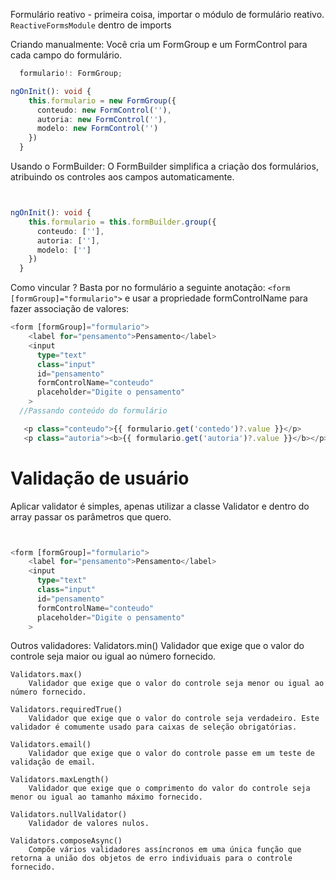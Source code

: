 Formulário reativo - primeira coisa, importar o módulo de formulário reativo.
` ReactiveFormsModule` dentro de imports

Criando manualmente: Você cria um FormGroup e um FormControl para cada campo do formulário.

```typescript
  formulario!: FormGroup;

ngOnInit(): void {
    this.formulario = new FormGroup({
      conteudo: new FormControl(''),
      autoria: new FormControl(''),
      modelo: new FormControl('')
    })
  }
```

Usando o FormBuilder: O FormBuilder simplifica a criação dos formulários, atribuindo os controles aos campos automaticamente.

```typescript


ngOnInit(): void {
    this.formulario = this.formBuilder.group({
      conteudo: [''],
      autoria: [''],
      modelo: ['']
    })
  }

```

Como vincular ?
Basta por no formulário a seguinte anotação:
`<form [formGroup]="formulario">`
e usar a propriedade formControlName para fazer associação de valores:

```typescript
<form [formGroup]="formulario">
    <label for="pensamento">Pensamento</label>
    <input
      type="text"
      class="input"
      id="pensamento"
      formControlName="conteudo"
      placeholder="Digite o pensamento"
    >
  //Passando conteúdo do formulário

   <p class="conteudo">{{ formulario.get('contedo')?.value }}</p>
   <p class="autoria"><b>{{ formulario.get('autoria')?.value }}</b></p>
```

# Validação de usuário

Aplicar validator é simples, apenas utilizar a classe Validator e dentro do array passar os parâmetros que quero.

```typescript


<form [formGroup]="formulario">
    <label for="pensamento">Pensamento</label>
    <input
      type="text"
      class="input"
      id="pensamento"
      formControlName="conteudo"
      placeholder="Digite o pensamento"
    >

```

Outros validadores:
Validators.min()
Validador que exige que o valor do controle seja maior ou igual ao número fornecido.

    Validators.max()
        Validador que exige que o valor do controle seja menor ou igual ao número fornecido.

    Validators.requiredTrue()
        Validador que exige que o valor do controle seja verdadeiro. Este validador é comumente usado para caixas de seleção obrigatórias.

    Validators.email()
        Validador que exige que o valor do controle passe em um teste de validação de email.

    Validators.maxLength()
        Validador que exige que o comprimento do valor do controle seja menor ou igual ao tamanho máximo fornecido.

    Validators.nullValidator()
        Validador de valores nulos.

    Validators.composeAsync()
        Compõe vários validadores assíncronos em uma única função que retorna a união dos objetos de erro individuais para o controle fornecido.
